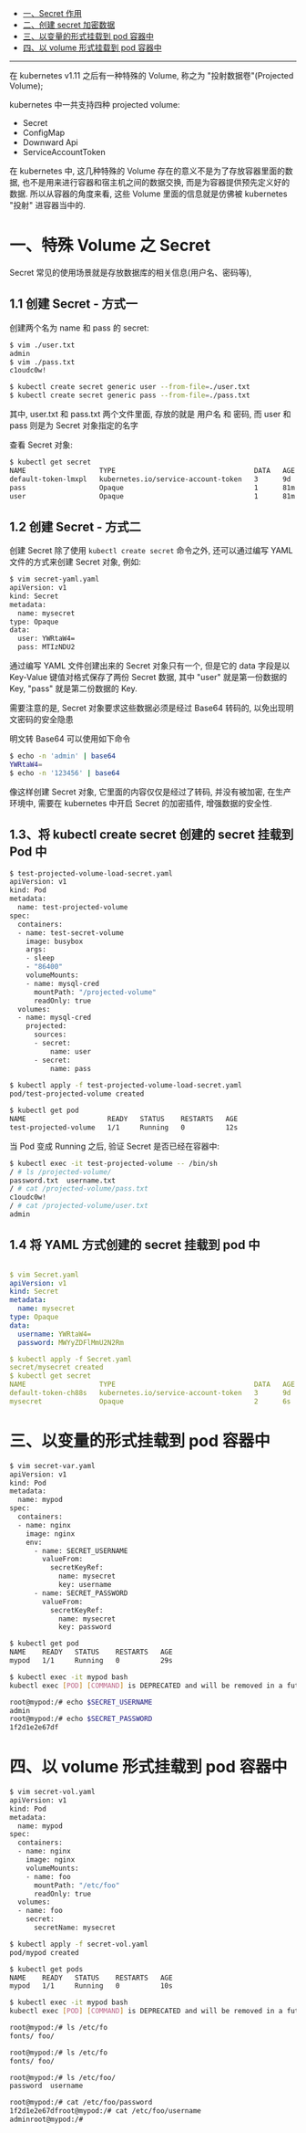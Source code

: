 

* [一、Secret 作用](#%E4%B8%80secret-%E4%BD%9C%E7%94%A8)
* [二、创建 secret 加密数据](#%E4%BA%8C%E5%88%9B%E5%BB%BA-secret-%E5%8A%A0%E5%AF%86%E6%95%B0%E6%8D%AE)
* [三、以变量的形式挂载到 pod 容器中](#%E4%B8%89%E4%BB%A5%E5%8F%98%E9%87%8F%E7%9A%84%E5%BD%A2%E5%BC%8F%E6%8C%82%E8%BD%BD%E5%88%B0-pod-%E5%AE%B9%E5%99%A8%E4%B8%AD)
* [四、以 volume 形式挂载到 pod 容器中](#%E5%9B%9B%E4%BB%A5-volume-%E5%BD%A2%E5%BC%8F%E6%8C%82%E8%BD%BD%E5%88%B0-pod-%E5%AE%B9%E5%99%A8%E4%B8%AD)


---
在 kubernetes v1.11 之后有一种特殊的 Volume, 称之为 "投射数据卷"(Projected Volume);

kubernetes 中一共支持四种 projected volume:
- Secret
- ConfigMap
- Downward Api
- ServiceAccountToken

在 kubernetes 中, 这几种特殊的 Volume 存在的意义不是为了存放容器里面的数据, 也不是用来进行容器和宿主机之间的数据交换, 而是为容器提供预先定义好的数据. 所以从容器的角度来看, 这些 Volume 里面的信息就是仿佛被 kubernetes "投射" 进容器当中的.


# 一、特殊 Volume 之 Secret
Secret 常见的使用场景就是存放数据库的相关信息(用户名、密码等), 

## 1.1 创建 Secret - 方式一
创建两个名为 name 和 pass 的 secret: 
```bash
$ vim ./user.txt
admin
$ vim ./pass.txt
c1oudc0w!

$ kubectl create secret generic user --from-file=./user.txt
$ kubectl create secret generic pass --from-file=./pass.txt
```
其中, user.txt 和 pass.txt 两个文件里面, 存放的就是 用户名 和 密码, 而 user 和 pass 则是为 Secret 对象指定的名字

查看 Secret 对象: 
```bash
$ kubectl get secret
NAME                  TYPE                                  DATA   AGE
default-token-lmxpl   kubernetes.io/service-account-token   3      9d
pass                  Opaque                                1      81m
user                  Opaque                                1      81m
```

## 1.2 创建 Secret - 方式二
创建 Secret 除了使用 `kubectl create secret` 命令之外, 还可以通过编写 YAML 文件的方式来创建 Secret 对象, 例如:
```bash
$ vim secret-yaml.yaml
apiVersion: v1
kind: Secret
metadata:
  name: mysecret
type: Opaque
data:
  user: YWRtaW4=
  pass: MTIzNDU2
```
通过编写 YAML 文件创建出来的 Secret 对象只有一个, 但是它的 data 字段是以 Key-Value 键值对格式保存了两份 Secret 数据, 其中 "user" 就是第一份数据的 Key, "pass" 就是第二份数据的 Key.

需要注意的是, Secret 对象要求这些数据必须是经过 Base64 转码的, 以免出现明文密码的安全隐患

明文转 Base64 可以使用如下命令
```bash
$ echo -n 'admin' | base64
YWRtaW4=
$ echo -n '123456' | base64
```

像这样创建 Secret 对象, 它里面的内容仅仅是经过了转码, 并没有被加密, 在生产环境中, 需要在 kubernetes 中开启 Secret 的加密插件, 增强数据的安全性.

## 1.3、将 kubectl create secret 创建的 secret 挂载到 Pod 中
```bash
$ test-projected-volume-load-secret.yaml
apiVersion: v1
kind: Pod
metadata:
  name: test-projected-volume 
spec:
  containers:
  - name: test-secret-volume
    image: busybox
    args:
    - sleep
    - "86400"
    volumeMounts:
    - name: mysql-cred
      mountPath: "/projected-volume"
      readOnly: true
  volumes:
  - name: mysql-cred
    projected:
      sources:
      - secret:
          name: user
      - secret:
          name: pass
          
$ kubectl apply -f test-projected-volume-load-secret.yaml
pod/test-projected-volume created

$ kubectl get pod 
NAME                    READY   STATUS    RESTARTS   AGE
test-projected-volume   1/1     Running   0          12s
```
当 Pod 变成 Running 之后, 验证 Secret 是否已经在容器中:
```bash
$ kubectl exec -it test-projected-volume -- /bin/sh
/ # ls /projected-volume/
password.txt  username.txt
/ # cat /projected-volume/pass.txt 
c1oudc0w!
/ # cat /projected-volume/user.txt 
admin
```

## 1.4 将 YAML 方式创建的 secret 挂载到 pod 中
```bash

```

```yaml
$ vim Secret.yaml
apiVersion: v1
kind: Secret
metadata:
  name: mysecret
type: Opaque
data:
  username: YWRtaW4=
  password: MWYyZDFlMmU2N2Rm

$ kubectl apply -f Secret.yaml 
secret/mysecret created
$ kubectl get secret
NAME                  TYPE                                  DATA   AGE
default-token-ch88s   kubernetes.io/service-account-token   3      9d
mysecret              Opaque                                2      6s
```

# 三、以变量的形式挂载到 pod 容器中
```bash
$ vim secret-var.yaml
apiVersion: v1
kind: Pod
metadata:
  name: mypod
spec:
  containers:
  - name: nginx
    image: nginx
    env:
      - name: SECRET_USERNAME
        valueFrom:
          secretKeyRef:
            name: mysecret
            key: username
      - name: SECRET_PASSWORD
        valueFrom:
          secretKeyRef:
            name: mysecret
            key: password

$ kubectl get pod
NAME    READY   STATUS    RESTARTS   AGE
mypod   1/1     Running   0          29s

$ kubectl exec -it mypod bash
kubectl exec [POD] [COMMAND] is DEPRECATED and will be removed in a future version. Use kubectl exec [POD] -- [COMMAND] instead.

root@mypod:/# echo $SECRET_USERNAME
admin
root@mypod:/# echo $SECRET_PASSWORD
1f2d1e2e67df
```


# 四、以 volume 形式挂载到 pod 容器中
```bash
$ vim secret-vol.yaml
apiVersion: v1
kind: Pod
metadata:
  name: mypod
spec:
  containers:
  - name: nginx
    image: nginx
    volumeMounts:
    - name: foo
      mountPath: "/etc/foo"
      readOnly: true
  volumes:
  - name: foo
    secret:
      secretName: mysecret

$ kubectl apply -f secret-vol.yaml 
pod/mypod created

$ kubectl get pods
NAME    READY   STATUS    RESTARTS   AGE
mypod   1/1     Running   0          10s

$ kubectl exec -it mypod bash
kubectl exec [POD] [COMMAND] is DEPRECATED and will be removed in a future version. Use kubectl exec [POD] -- [COMMAND] instead.

root@mypod:/# ls /etc/fo
fonts/ foo/   

root@mypod:/# ls /etc/fo
fonts/ foo/   

root@mypod:/# ls /etc/foo/
password  username

root@mypod:/# cat /etc/foo/password
1f2d1e2e67dfroot@mypod:/# cat /etc/foo/username 
adminroot@mypod:/# 
```
